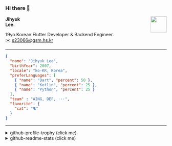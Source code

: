 ### Hi there 👋
<img src="https://github.githubassets.com/images/mona-loading-default.gif" width="50px" align="right">
</a>

**Jihyuk\
Lee.**

19yo Korean Flutter Developer & Backend Engineer.\
✉️ <s23066@gsm.hs.kr>

---

```json
{
  "name": "Jihyuk Lee",
  "birthYear": 2007,
  "locale": "ko-KR, Korea",
  "preferLanguages": [
    { "name": "Dart", "percent": 50 },
    { "name": "Kotlin", "percent": 25 },
    { "name": "Python", "percent": 25 }
  ],
  "team" : "AING, DEF, ···",
  "favorite": {
    "cat": "🐈"
  }
}
```
---
<details>
  <summary>github-profile-trophy (click me)</summary>
  
![](https://github-profile-trophy.vercel.app/?username=withJihyuk&row=1&column=8&theme=nord)
  
</details>
<details>
  <summary>github-readme-stats (click me)</summary>
  
<!--START_SECTION:waka-->
![Code Time](http://img.shields.io/badge/Code%20Time-726%20hrs%2041%20mins-blue)

![Lines of code](https://img.shields.io/badge/%EC%A0%80%EB%8A%94%20%EC%97%AC%ED%83%9C%EA%B9%8C%EC%A7%80%20-663.5%20thousand%20%EC%A4%84%EC%9D%98%20%EC%BD%94%EB%93%9C%EB%A5%BC%20%EC%9E%91%EC%84%B1%ED%96%88%EC%96%B4%EC%9A%94.-blue)

**저는 아침형 인간이에요. 🐤** 

```text
🌞 아침                     624 commits         █████░░░░░░░░░░░░░░░░░░░░   19.02 % 
🌆 낮　                     1109 commits        ████████░░░░░░░░░░░░░░░░░   33.80 % 
🌃 저녁                     1217 commits        █████████░░░░░░░░░░░░░░░░   37.09 % 
🌙 밤　                     331 commits         ███░░░░░░░░░░░░░░░░░░░░░░   10.09 % 
```


📊 **저는 이번주를 이렇게 시간을 보냈어요.** 

```text
🕑︎ Timezone: Asia/Seoul

💬 프로그래밍 언어들: 
TypeScript               8 hrs 18 mins       ███████████░░░░░░░░░░░░░░   43.00 % 
YAML                     4 hrs 3 mins        █████░░░░░░░░░░░░░░░░░░░░   21.01 % 
Dart                     3 hrs 18 mins       ████░░░░░░░░░░░░░░░░░░░░░   17.11 % 
JSON                     40 mins             █░░░░░░░░░░░░░░░░░░░░░░░░   03.51 % 
Prisma                   40 mins             █░░░░░░░░░░░░░░░░░░░░░░░░   03.47 % 

🔥 에디터들: 
VS Code                  19 hrs 16 mins      █████████████████████████   99.78 % 
IntelliJ IDEA            2 mins              ░░░░░░░░░░░░░░░░░░░░░░░░░   00.22 % 

💻 운영 체제들: 
Mac                      19 hrs 19 mins      █████████████████████████   100.00 % 
```


 Last Updated on 20/02/2025 18:49:55 UTC
<!--END_SECTION:waka-->

</details>

</div>

